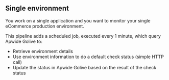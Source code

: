 ## Single environment

You work on a single application and you want to monitor your single eCommerce production environment.

This pipeline adds a scheduled job, executed every 1 minute, which query Apwide Golive to:
* Retrieve environment details
* Use environment information to do a default check status (simple HTTP call)
* Update the status in Apwide Golive based on the result of the check status